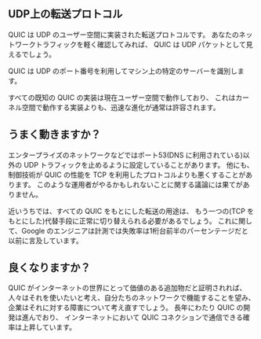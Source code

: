 ## UDP上の転送プロトコル

QUIC は UDP のユーザー空間に実装された転送プロトコルです。
あなたのネットワークトラフィックを軽く確認してみれば、
QUIC は UDP パケットとして見えるでしょう。

QUIC は UDP のポート番号を利用してマシン上の特定のサーバーを識別します。

すべての既知の QUIC の実装は現在ユーザー空間で動作しており、
これはカーネル空間で動作する実装よりも、迅速な進化が通常は許容されます。

## うまく動きますか？

エンタープライズのネットワークなどではポート53(DNS に利用されている)以外の
UDP トラフィックを止めるように設定していることがあります。
他にも、制御技術が QUIC の性能を TCP を利用したプロトコルよりも悪くすることがあります。
このような運用者がやるかもしれないことに関する議論には果てがありません。

近いうちでは、すべての QUIC をもとにした転送の用途は、
もう一つの(TCP をもとにした)代替手段に正常に切り替えられる必要があるでしょう。
これに関して、Google のエンジニアは計測では失敗率は1桁台前半のパーセンテージだと
以前に言及しています。

## 良くなりますか？

QUIC がインターネットの世界にとって価値のある追加物だと証明されれば、
人々はそれを使いたいと考え、自分たちのネットワークで機能することを望み、
企業はそれに対する障害について考え直すでしょう。
長年にわたり QUIC の開発は進んでおり、
インターネットにおいて QUIC コネクションで通信できる確率は上昇しています。
